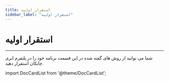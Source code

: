 ```yaml
---
title: استقرار اولیه
sidebar_label: "استقرار اولیه"
---
```


# استقرار اولیه
---

شما می توانید از روش های گفته شده در این قسمت برنامه خود را در پلتفرم ابری چابکان استقرار دهید.

import DocCardList from '@theme/DocCardList';

<DocCardList />